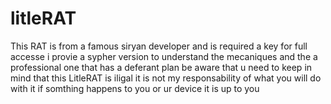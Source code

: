 # litleRAT
This RAT is from a famous siryan developer and is required a key for full accesse i provie a sypher version to understand the mecaniques and the a professional one that has a deferant plan 
be aware that u need to keep in mind that this LitleRAT is iligal it is not my responsability of what you will do with it if somthing happens to you or ur device it is up to you 
